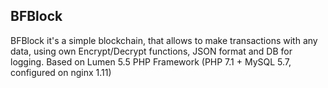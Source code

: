 ## BFBlock
BFBlock it's a simple blockchain, that allows to make transactions with any data, using own Encrypt/Decrypt functions, JSON format and DB for logging. Based on Lumen 5.5 PHP Framework (PHP 7.1 + MySQL 5.7, configured on nginx 1.11)
